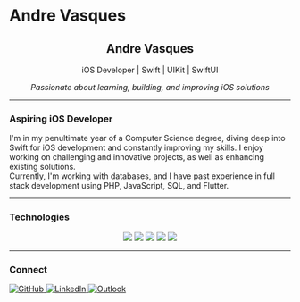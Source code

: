 # Andre Vasques

<div align="center">
  <h2>Andre Vasques</h2>
  <p>iOS Developer | Swift | UIKit | SwiftUI</p>
  <p><i>Passionate about learning, building, and improving iOS solutions</i></p>
</div>

---

### Aspiring iOS Developer

I'm in my penultimate year of a Computer Science degree, diving deep into Swift for iOS development and constantly improving my skills. I enjoy working on challenging and innovative projects, as well as enhancing existing solutions.  
Currently, I'm working with databases, and I have past experience in full stack development using PHP, JavaScript, SQL, and Flutter.

---

### Technologies

<div align="center">
  <img src="https://img.shields.io/badge/Swift-%23FA7343.svg?style=for-the-badge&logo=swift&logoColor=white"/>
  <img src="https://img.shields.io/badge/UIKit-%23000000.svg?style=for-the-badge&logo=apple&logoColor=white"/>
  <img src="https://img.shields.io/badge/SwiftUI-%23007AFF.svg?style=for-the-badge&logo=swift&logoColor=white"/>
  <img src="https://img.shields.io/badge/Database-%23007ACC.svg?style=for-the-badge&logo=mysql&logoColor=white"/>
  <img src="https://img.shields.io/badge/Git-%23F05033.svg?style=for-the-badge&logo=git&logoColor=white"/>
</div>

---

### Connect

<div>
  <a href="https://github.com/vasquesandre" target="_blank">
    <img src="https://img.shields.io/badge/GitHub-%2312100E.svg?style=for-the-badge&logo=github&logoColor=white" alt="GitHub"/>
  </a>
  <a href="https://www.linkedin.com/in/andre-vasques/" target="_blank">
    <img src="https://img.shields.io/badge/LinkedIn-%230077B5.svg?style=for-the-badge&logo=linkedin&logoColor=white" alt="LinkedIn"/>
  </a>
  <a href="mailto:andrevasques@outlook.com.br">
    <img src="https://img.shields.io/badge/Outlook-0072C6?style=for-the-badge&logo=microsoft-outlook&logoColor=white" alt="Outlook"/>
  </a>
</div>
